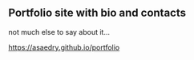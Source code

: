 Portfolio site with bio and contacts
--

not much else to say about it...

<https://asaedry.github.io/portfolio>

